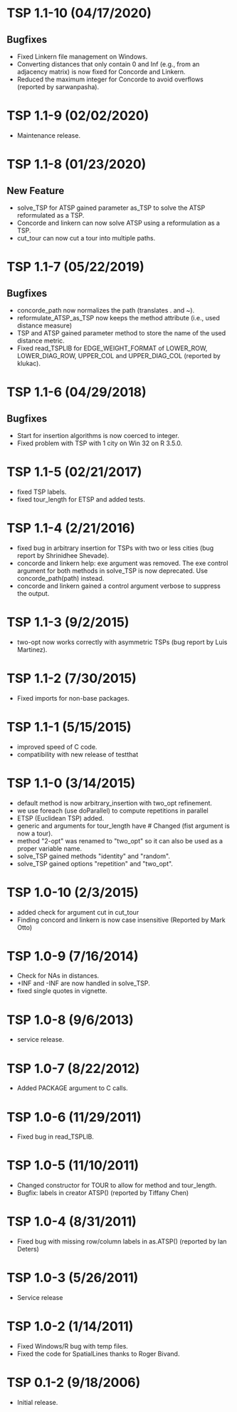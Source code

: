 # TSP 1.1-10 (04/17/2020)

## Bugfixes
* Fixed Linkern file management on Windows.
* Converting distances that only contain 0 and Inf (e.g., from an adjacency matrix) 
  is now fixed for Concorde and Linkern.
* Reduced the maximum integer for Concorde to avoid overflows (reported by sarwanpasha).

# TSP 1.1-9 (02/02/2020)

* Maintenance release.

# TSP 1.1-8 (01/23/2020)

## New Feature
* solve_TSP for ATSP gained parameter as_TSP to solve the ATSP reformulated as a TSP.
* Concorde and linkern can now solve ATSP using a reformulation as a TSP.
* cut_tour can now cut a tour into multiple paths.

# TSP 1.1-7 (05/22/2019)

## Bugfixes
* concorde_path now normalizes the path (translates . and ~).
* reformulate_ATSP_as_TSP now keeps the method attribute (i.e., used distance measure)
* TSP and ATSP gained parameter method to store the name of the used distance metric.
* Fixed read_TSPLIB for EDGE_WEIGHT_FORMAT of LOWER_ROW, LOWER_DIAG_ROW, UPPER_COL and UPPER_DIAG_COL 
  (reported by klukac).  

# TSP 1.1-6 (04/29/2018)

## Bugfixes
* Start for insertion algorithms is now coerced to integer.
* Fixed problem with TSP with 1 city on Win 32 on R 3.5.0.

# TSP 1.1-5 (02/21/2017)

* fixed TSP labels.
* fixed tour_length for ETSP and added tests.

# TSP 1.1-4 (2/21/2016)

* fixed bug in arbitrary insertion for TSPs with two or less cities
      (bug report by Shrinidhee Shevade).
* concorde and linkern help: exe argument was removed. The exe control
      argument for both methods in solve_TSP is now deprecated.
      Use concorde_path(path) instead.
* concorde and linkern gained a control argument verbose to
      suppress the output.

# TSP 1.1-3 (9/2/2015)

* two-opt now works correctly with asymmetric TSPs
      (bug report by Luis Martinez).

# TSP 1.1-2 (7/30/2015)

* Fixed imports for non-base packages.

# TSP 1.1-1 (5/15/2015)

* improved speed of C code.
* compatibility with new release of testthat

# TSP 1.1-0 (3/14/2015)

* default method is now arbitrary_insertion with two_opt refinement.
* we use foreach (use doParallel) to compute repetitions in parallel
* ETSP (Euclidean TSP) added.
* generic and arguments for tour_length have # Changed
      (fist argument is now a tour).
* method "2-opt" was renamed to "two_opt" so it can also be used as a
        proper variable name.
* solve_TSP gained methods "identity" and "random".
* solve_TSP gained options "repetition" and "two_opt".

# TSP 1.0-10 (2/3/2015)

* added check for argument cut in cut_tour
* Finding concord and linkern is now case
        insensitive (Reported by Mark Otto)

# TSP 1.0-9 (7/16/2014)

* Check for NAs in distances.
* +INF and -INF are now handled in solve_TSP.
* fixed single quotes in vignette.

# TSP 1.0-8 (9/6/2013)

* service release.

# TSP 1.0-7 (8/22/2012)

* Added PACKAGE argument to C calls.

# TSP 1.0-6 (11/29/2011)

* Fixed bug in read_TSPLIB.

# TSP 1.0-5 (11/10/2011)

* Changed constructor for TOUR to allow for method and tour_length.
* Bugfix: labels in creator ATSP() (reported by Tiffany Chen)

# TSP 1.0-4 (8/31/2011)

* Fixed bug with missing row/column labels in as.ATSP()
	(reported by Ian Deters)

# TSP 1.0-3 (5/26/2011)

* Service release

# TSP 1.0-2 (1/14/2011)

* Fixed Windows/R bug with temp files.
* Fixed the code for SpatialLines thanks to Roger Bivand.

# TSP 0.1-2 (9/18/2006)

* Initial release.
